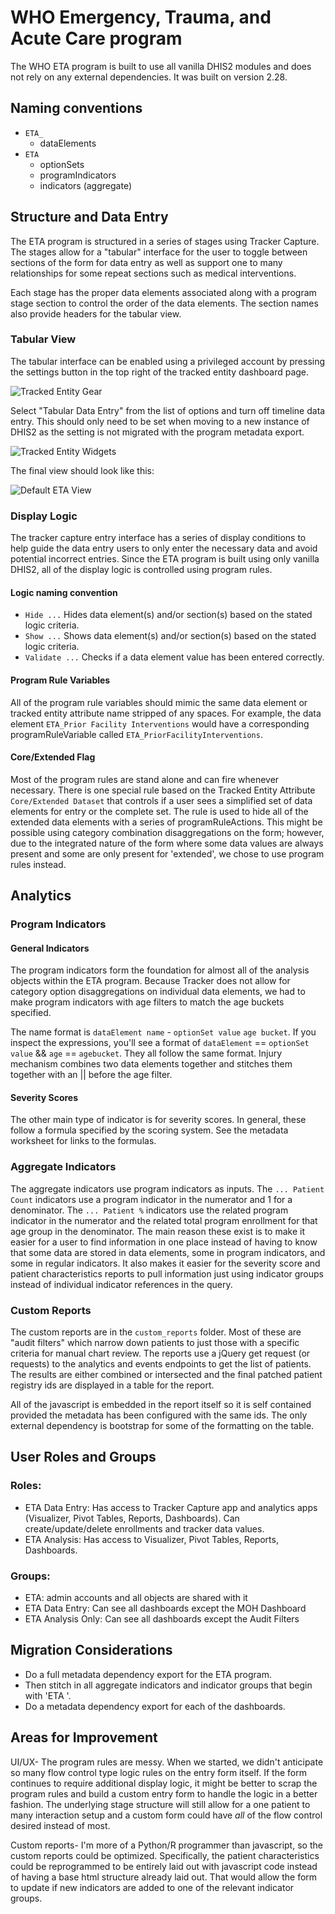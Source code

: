 # WHO Emergency, Trauma, and Acute Care program
The WHO ETA program is built to use all vanilla DHIS2 modules and does not rely on any external dependencies. It was built on version 2.28.

## Naming conventions
* `ETA_`
  * dataElements
* `ETA `
  * optionSets
  * programIndicators
  * indicators (aggregate)

## Structure and Data Entry
The ETA program is structured in a series of stages using Tracker Capture.  The stages allow for a "tabular" interface for the user to toggle between sections of the form for data entry as well as support one to many relationships for some repeat sections such as medical interventions.

Each stage has the proper data elements associated along with a program stage section to control the order of the data elements.  The section names also provide headers for the tabular view.

### Tabular View
The tabular interface can be enabled using a privileged account by pressing the settings button in the top right of the tracked entity dashboard page.

![Tracked Entity Gear](img/tracker_settings.png)

Select "Tabular Data Entry" from the list of options and turn off timeline data entry.  This should only need to be set when moving to a new instance of DHIS2 as the setting is not migrated with the program metadata export.

![Tracked Entity Widgets](img/tracker_widgets.png)

The final view should look like this:

![Default ETA View](img/tracker_tabular_entry.png)

### Display Logic
The tracker capture entry interface has a series of display conditions to help guide the data entry users to only enter the necessary data and avoid potential incorrect entries.  Since the ETA program is built using only vanilla DHIS2, all of the display logic is controlled using program rules.

#### Logic naming convention
* `Hide ...` Hides data element(s) and/or section(s) based on the stated logic criteria.
* `Show ...` Shows data element(s) and/or section(s) based on the stated logic criteria.
* `Validate ...` Checks if a data element value has been entered correctly.

#### Program Rule Variables
All of the program rule variables should mimic the same data element or tracked entity attribute name stripped of any spaces.  For example, the data element `ETA_Prior Facility Interventions` would have a corresponding programRuleVariable called `ETA_PriorFacilityInterventions`.

#### Core/Extended Flag
Most of the program rules are stand alone and can fire whenever necessary.  There is one special rule based on the Tracked Entity Attribute `Core/Extended Dataset` that controls if a user sees a simplified set of data elements for entry or the complete set.  The rule is used to hide all of the extended data elements with a series of programRuleActions.  This might be possible using category combination disaggregations on the form; however, due to the integrated nature of the form where some data values are always present and some are only present for 'extended', we chose to use program rules instead.

## Analytics

### Program Indicators

#### General Indicators
The program indicators form the foundation for almost all of the analysis objects within the ETA program.  Because Tracker does not allow for category option disaggregations on individual data elements, we had to make program indicators with age filters to match the age buckets specified.  

The name format is `dataElement name` - `optionSet value` `age bucket`.  If you inspect the expressions, you'll see a format of `dataElement` == `optionSet value` && `age` == `agebucket`.  They all follow the same format.  Injury mechanism combines two data elements together and stitches them together with an || before the age filter.

#### Severity Scores
The other main type of indicator is for severity scores.  In general, these follow a formula specified by the scoring system.  See the metadata worksheet for links to the formulas.

### Aggregate Indicators
The aggregate indicators use program indicators as inputs.  The `... Patient Count` indicators use a program indicator in the numerator and 1 for a denominator.  The `... Patient %` indicators use the related program indicator in the numerator and the related total program enrollment for that age group in the denominator.  The main reason these exist is to make it easier for a user to find information in one place instead of having to know that some data are stored in data elements, some in program indicators, and some in regular indicators.  It also makes it easier for the severity score and patient characteristics reports to pull information just using indicator groups instead of individual indicator references in the query.

### Custom Reports
The custom reports are in the `custom_reports` folder.  Most of these are "audit filters" which narrow down patients to just those with a specific criteria for manual chart review.  The reports use a jQuery get request (or requests) to the analytics and events endpoints to get the list of patients.  The results are either combined or intersected and the final patched patient registry ids are displayed in a table for the report.  

All of the javascript is embedded in the report itself so it is self contained provided the metadata has been configured with the same ids.  The only external dependency is bootstrap for some of the formatting on the table.

## User Roles and Groups
### Roles:
* ETA Data Entry: Has access to Tracker Capture app and analytics apps (Visualizer, Pivot Tables, Reports, Dashboards).  Can create/update/delete enrollments and tracker data values.
* ETA Analysis: Has access to Visualizer, Pivot Tables, Reports, Dashboards.

### Groups:
* ETA: admin accounts and all objects are shared with it
* ETA Data Entry: Can see all dashboards except the MOH Dashboard
* ETA Analysis Only: Can see all dashboards except the Audit Filters

## Migration Considerations
* Do a full metadata dependency export for the ETA program.  
* Then stitch in all aggregate indicators and indicator groups that begin with 'ETA '.  
* Do a metadata dependency export for each of the dashboards.

## Areas for Improvement
UI/UX- The program rules are messy.  When we started, we didn't anticipate so many flow control type logic rules on the entry form itself.  If the form continues to require additional display logic, it might be better to scrap the program rules and build a custom entry form to handle the logic in a better fashion.  The underlying stage structure will still allow for a one patient to many interaction setup and a custom form could have _all_ of the flow control desired instead of most.  

Custom reports- I'm more of a Python/R programmer than javascript, so the custom reports could be optimized.  Specifically, the patient characteristics could be reprogrammed to be entirely laid out with javascript code instead of having a base html structure already laid out.  That would allow the form to update if new indicators are added to one of the relevant indicator groups.
